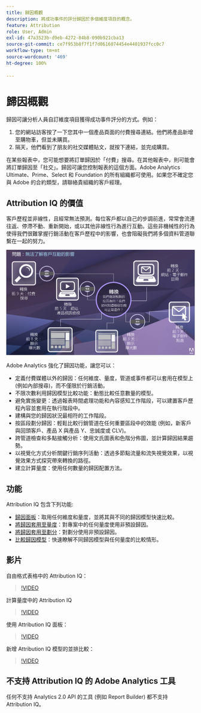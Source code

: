 ```yaml
---
title: 歸因概觀
description: 將成功事件的評分歸因於多個維度項目的概念。
feature: Attribution
role: User, Admin
exl-id: 47a3523b-d9eb-4272-84b8-090b921cba13
source-git-commit: ce7f953b8f7f1f7d0616074454e4401937fcc0c7
workflow-type: tm+mt
source-wordcount: '469'
ht-degree: 100%

---
```


# 歸因概觀

歸因可讓分析人員自訂維度項目獲得成功事件評分的方式。例如：

1. 您的網站訪客按了一下您其中一個產品頁面的付費搜尋連結。他們將產品新增至購物車，但並未購買。
2. 隔天，他們看到了朋友的社交媒體貼文，就按下連結，並完成購買。

在某些報表中，您可能想要將訂單歸因於「付費」搜尋。在其他報表中，則可能會將訂單歸因至「社交」。歸因可讓您控制報表的這個方面。Adobe Analytics Ultimate、Prime、Select 和 Foundation 的所有組織都可使用。如果您不確定您與 Adobe 的合約類型，請聯絡貴組織的客戶經理。

## Attribution IQ 的價值

客戶歷程並非線性，且經常無法預測。每位客戶都以自己的步調前進，常常會流連往返、停滯不動、重新開始，或以其他非線性行為進行互動。這些非機械性的行為使得我們很難掌握行銷活動在客戶歷程中的影響，也會阻礙我們將多個資料管道聯繫在一起的努力。

![Attribution IQ 問題](assets/attribution_iq_problem.png)

Adobe Analytics 強化了歸因功能，讓您可以：

* 定義付費媒體以外的歸因：任何維度、量度，管道或事件都可以套用在模型上 (例如內部搜尋)，而不僅限於行銷活動。
* 不限次數利用歸因模型比較功能：動態比較任意數量的模型。
* 避免實施變更：透過報表時間處理功能和內容感知工作階段，可以建置客戶歷程內容並套用在執行階段中。
* 建構與您的歸因狀況最相符的工作階段。
* 按區段劃分歸因：輕鬆比較行銷管道在任何重要區段中的效能 (例如，新客戶與回頭客戶、產品 X 與產品 Y、忠誠度或 CLV)。
* 跨管道檢查和多點接觸分析：使用文氏圖表和色階分佈圖，並計算歸因結果趨勢。
* 以視覺化方式分析關鍵行銷序列活動：透過多節點流量和流失視覺效果，以視覺效果方式探究帶來轉換的路徑。
* 建立計算量度：使用任何數量的歸因配置方法。

## 功能

Attribution IQ 包含下列功能:

* [歸因面板](../c-panels/attribution.md)：取用任何維度和量度，並將其與不同的歸因模型快速比較。
* [將歸因套用至量度](../visualizations/freeform-table/column-row-settings/column-settings.md)：對專案中的任何量度使用非預設歸因。
* [將歸因套用至劃分](../components/dimensions/t-breakdown-fa.md)：對劃分使用非預設歸因。
* [比較歸因模型](../components/apply-create-metrics.md)：快速瞭解不同歸因模型與任何量度的比較情形。

## 影片

自由格式表格中的 Attribution IQ：

>[!VIDEO](https://video.tv.adobe.com/v/23136/?quality=12)

計算量度中的 Attribution IQ

>[!VIDEO](https://video.tv.adobe.com/v/23140/?quality=12)

使用 Attribution IQ 面板：

>[!VIDEO](https://video.tv.adobe.com/v/23139/?quality=12)

新增 Attribution IQ 模型的並排比較：

>[!VIDEO](https://video.tv.adobe.com/v/23651/?quality=12)

## 不支持 Attribution IQ 的 Adobe Analytics 工具

任何不支持 Analytics 2.0 API 的工具 (例如 Report Builder) 都不支持 Attribution IQ。